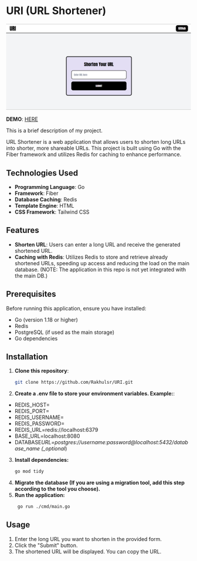 # URI (URL Shortener)

![URI Img](assets/URI.png)

**DEMO**:  [HERE](https://clever-youth-production.up.railway.app/)

This is a brief description of my project.

URL Shortener is a web application that allows users to shorten long URLs into shorter, more shareable URLs. This project is built using Go with the Fiber framework and utilizes Redis for caching to enhance performance.

## Technologies Used

- **Programming Language**: Go
- **Framework**: Fiber
- **Database Caching**: Redis
- **Template Engine**: HTML
- **CSS Framework**: Tailwind CSS

## Features

- **Shorten URL**: Users can enter a long URL and receive the generated shortened URL.
- **Caching with Redis**: Utilizes Redis to store and retrieve already shortened URLs, speeding up access and reducing the load on the main database.
  (NOTE: The application in this repo is not yet integrated with the main DB.)

## Prerequisites

Before running this application, ensure you have installed:

- Go (version 1.18 or higher)
- Redis
- PostgreSQL (if used as the main storage)
- Go dependencies

## Installation

1. **Clone this repository**:

   ```bash
   git clone https://github.com/Rakhulsr/URI.git

   ```

2. **Create a .env file to store your environment variables. Example:**:

- REDIS_HOST=
- REDIS_PORT=
- REDIS_USERNAME=
- REDIS_PASSWORD=
- REDIS_URL=redis://localhost:6379
- BASE_URL=localhost:8080
- DATABASE*URL=postgres://username:password@localhost:5432/database_name (\_optional*)

3. **Install dependencies:**
   ```bash
   go mod tidy
   ```
4. **Migrate the database (If you are using a migration tool, add this step according to the tool you choose).**
5. **Run the application:**
   ```bash
    go run ./cmd/main.go
   ```

## Usage

1. Enter the long URL you want to shorten in the provided form.
2. Click the "Submit" button.
3. The shortened URL will be displayed. You can copy the URL.
